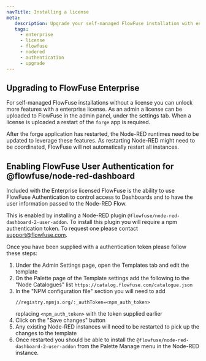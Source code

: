 ```yaml
---
navTitle: Installing a license
meta:
   description: Upgrade your self-managed FlowFuse installation with enterprise features by uploading a license and enabling FlowFuse Authentication for Node-RED plugins.
   tags:
     - enterprise
     - license
     - flowfuse
     - nodered
     - authentication
     - upgrade
---
```


## Upgrading to FlowFuse Enterprise

For self-managed FlowFuse installations without a license you can unlock more
features with a enterprise license. As an admin a license can be uploaded to
FlowFuse in the admin panel, under the settings tab. When a license is uploaded
a restart of the `forge` app is required.

After the forge application has restarted, the Node-RED runtimes need to be
updated to leverage these features. As restarting Node-RED might need to be
coordinated, FlowFuse will not automatically restart all instances.

## Enabling FlowFuse User Authentication for @flowfuse/node-red-dashboard

Included with the Enterprise licensed FlowFuse is the ability to use 
FlowFuse Authentication to control access to Dashboards and to have the 
user information passed to the Node-RED Flow.

This is enabled by installing a Node-RED plugin `@flowfuse/node-red-dashboard-2-user-addon`.
To install this plugin you will require a npm authentication token. To request
one please contact <a href="mailto:support@flowfuse.com?subject=Dashboard 2 User addon">support@flowfuse.com</a>.

Once you have been supplied with a authentication token please follow these steps:

1. Under the Admin Settings page, open the Templates tab and edit the template
2. On the Palette page of the Template settings add the following to the "Node Catalogues" list `https://catalog.flowfuse.com/catalogue.json`
3. In the "NPM configuration file" section you will need to add
    ```
    //registry.npmjs.org/:_authToken=<npm_auth_token>
    ```
    replacing `<npm_auth_token>` with the token supplied earlier
4. Click on the "Save changes" button
5. Any existing Node-RED instances will need to be restarted to pick up the changes to the template
6. Once restarted you should be able to install the `@flowfuse/node-red-dashboard-2-user-addon` from the Palette Manage menu in the Node-RED instance.
